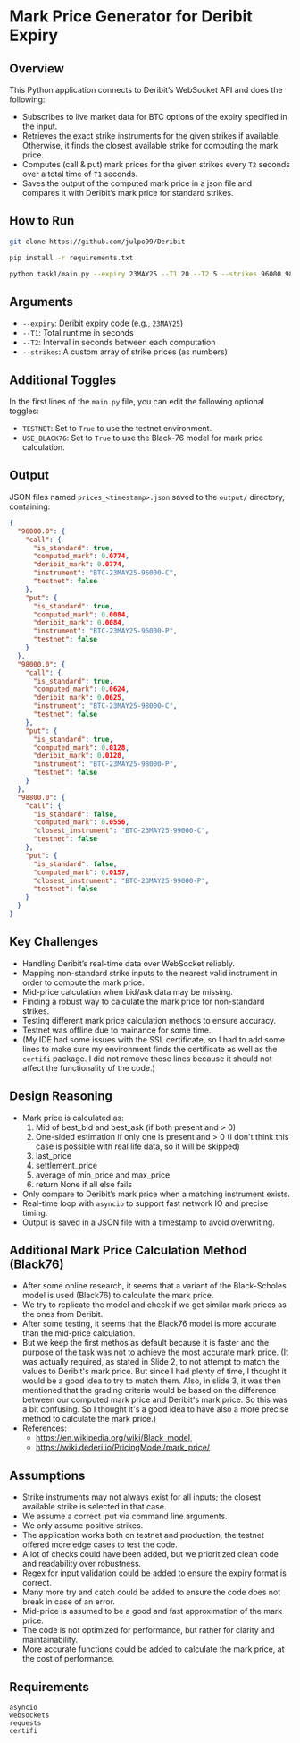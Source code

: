 # Mark Price Generator for Deribit Expiry

## Overview
This Python application connects to Deribit’s WebSocket API and does the following:
- Subscribes to live market data for BTC options of the expiry specified in the input.
- Retrieves the exact strike instruments for the given strikes if available. Otherwise, it finds the closest 
  available strike for computing the mark price.
- Computes (call & put) mark prices for the given strikes every `T2` seconds over a total time of `T1` seconds.
- Saves the output of the computed mark price in a json file and compares it with Deribit’s mark price for standard 
  strikes.

## How to Run
```bash
git clone https://github.com/julpo99/Deribit

pip install -r requirements.txt

python task1/main.py --expiry 23MAY25 --T1 20 --T2 5 --strikes 96000 98000 99800

```

## Arguments
- `--expiry`: Deribit expiry code (e.g., `23MAY25`)
- `--T1`: Total runtime in seconds
- `--T2`: Interval in seconds between each computation
- `--strikes`: A custom array of strike prices (as numbers)

## Additional Toggles
In the first lines of the `main.py` file, you can edit the following optional toggles:
- `TESTNET`: Set to `True` to use the testnet environment.
- `USE_BLACK76`: Set to `True` to use the Black-76 model for mark price calculation.

## Output
JSON files named `prices_<timestamp>.json` saved to the `output/` directory, containing:
```json
{
  "96000.0": {
    "call": {
      "is_standard": true,
      "computed_mark": 0.0774,
      "deribit_mark": 0.0774,
      "instrument": "BTC-23MAY25-96000-C",
      "testnet": false
    },
    "put": {
      "is_standard": true,
      "computed_mark": 0.0084,
      "deribit_mark": 0.0084,
      "instrument": "BTC-23MAY25-96000-P",
      "testnet": false
    }
  },
  "98000.0": {
    "call": {
      "is_standard": true,
      "computed_mark": 0.0624,
      "deribit_mark": 0.0625,
      "instrument": "BTC-23MAY25-98000-C",
      "testnet": false
    },
    "put": {
      "is_standard": true,
      "computed_mark": 0.0128,
      "deribit_mark": 0.0128,
      "instrument": "BTC-23MAY25-98000-P",
      "testnet": false
    }
  },
  "98800.0": {
    "call": {
      "is_standard": false,
      "computed_mark": 0.0556,
      "closest_instrument": "BTC-23MAY25-99000-C",
      "testnet": false
    },
    "put": {
      "is_standard": false,
      "computed_mark": 0.0157,
      "closest_instrument": "BTC-23MAY25-99000-P",
      "testnet": false
    }
  }
}
```

## Key Challenges
- Handling Deribit’s real-time data over WebSocket reliably. 
- Mapping non-standard strike inputs to the nearest valid instrument in order to compute the mark price.
- Mid-price calculation when bid/ask data may be missing.
- Finding a robust way to calculate the mark price for non-standard strikes.
- Testing different mark price calculation methods to ensure accuracy.
- Testnet was offline due to mainance for some time. 
- (My IDE had some issues with the SSL certificate, so I had to add some lines to make sure my environment finds the 
  certificate as well as the `certifi` package. I did not remove those lines because it should not affect the 
  functionality of the code.)

## Design Reasoning
- Mark price is calculated as:
  1. Mid of best_bid and best_ask (if both present and > 0)
  2. One-sided estimation if only one is present and > 0 (I don't think this case is possible with real life data,
      so it will be skipped)
  3. last_price
  4. settlement_price
  5. average of min_price and max_price
  6. return None if all else fails
- Only compare to Deribit’s mark price when a matching instrument exists.
- Real-time loop with `asyncio` to support fast network IO and precise timing.
- Output is saved in a JSON file with a timestamp to avoid overwriting.


## Additional Mark Price Calculation Method (Black76)
- After some online research, it seems that a variant of the Black-Scholes model is used (Black76) to calculate the mark 
  price.
- We try to replicate the model and check if we get similar mark prices as the ones from Deribit.
- After some testing, it seems that the Black76 model is more accurate than the mid-price calculation.
- But we keep the first methos as default because it is faster and the purpose of the task 
  was not to achieve the most accurate mark price. (It was actually required, as stated in Slide 2, to not attempt to 
  match the 
  values to Deribit's mark price. But since I had plenty of time, I thought it would be a good idea to try to match them.
  Also, in slide 3, it was then mentioned that the grading criteria would be based on the difference between our 
  computed mark price and Deribit's mark price. So this was a bit confusing. So I thought it's a good idea to have 
  also a more precise method to calculate the mark price.)
- References:
  - https://en.wikipedia.org/wiki/Black_model, 
  - https://wiki.dederi.io/PricingModel/mark_price/

## Assumptions
- Strike instruments may not always exist for all inputs; the closest available strike is selected in that case.
- We assume a correct iput via command line arguments.
- We only assume positive strikes.
- The application works both on testnet and production, the testnet offered more edge cases to test the code.
- A lot of checks could have been added, but we prioritized clean code and readability over robustness.
- Regex for input validation could be added to ensure the expiry format is correct.
- Many more try and catch could be added to ensure the code does not break in case of an error.
- Mid-price is assumed to be a good and fast approximation of the mark price. 
- The code is not optimized for performance, but rather for clarity and maintainability.
- More accurate functions could be added to calculate the mark price, at the cost of performance.

## Requirements
```
asyncio
websockets
requests
certifi
```


